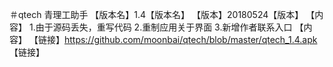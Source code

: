 ＃qtech
青理工助手
【版本名】1.4【版本名】
【版本】20180524【版本】
【内容】
1.由于源码丢失，重写代码
2.重制应用关于界面
3.新增作者联系入口
【内容】
【链接】https://github.com/moonbai/qtech/blob/master/qtech_1.4.apk 【链接】
